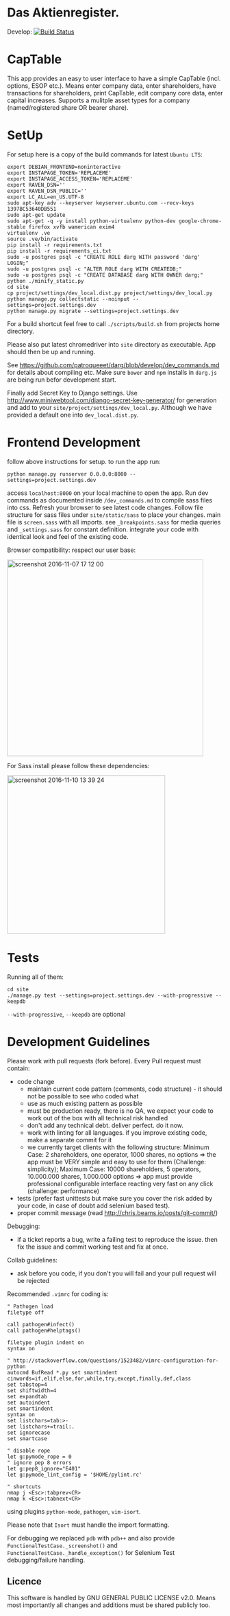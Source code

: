 Das Aktienregister.
==========================

Develop: [![Build Status](https://semaphoreci.com/api/v1/projects/e5b958e0-838d-4565-b8f5-4bea164a65ee/435885/badge.svg)](https://semaphoreci.com/vbnet/aktienregister)  

CapTable
===========================
This app provides an easy to user interface to have a simple CapTable (incl. options, ESOP etc.). Means enter company data, enter shareholders, have transactions for shareholders, print CapTable, edit company core data, enter capital increases. Supports a mulitple asset types for a company (named/registered share OR bearer share).

SetUp
===========================

For setup here is a copy of the build commands for latest `Ubuntu LTS`:
```
export DEBIAN_FRONTEND=noninteractive
export INSTAPAGE_TOKEN='REPLACEME'
export INSTAPAGE_ACCESS_TOKEN='REPLACEME'
export RAVEN_DSN=''
export RAVEN_DSN_PUBLIC=''
export LC_ALL=en_US.UTF-8
sudo apt-key adv --keyserver keyserver.ubuntu.com --recv-keys 1397BC53640DB551
sudo apt-get update
sudo apt-get -q -y install python-virtualenv python-dev google-chrome-stable firefox xvfb wamerican exim4
virtualenv .ve
source .ve/bin/activate
pip install -r requirements.txt
pip install -r requirements_ci.txt
sudo -u postgres psql -c "CREATE ROLE darg WITH password 'darg' LOGIN;" 
sudo -u postgres psql -c "ALTER ROLE darg WITH CREATEDB;"
sudo -u postgres psql -c "CREATE DATABASE darg WITH OWNER darg;"
python ./minify_static.py
cd site
cp project/settings/dev_local.dist.py project/settings/dev_local.py
python manage.py collectstatic --noinput --settings=project.settings.dev
python manage.py migrate --settings=project.settings.dev
```

For a build shortcut feel free to call `./scripts/build.sh` from projects home directory.

Please also put latest chromedriver into `site` directory as executable. App should then be up and running.

See https://github.com/patroqueeet/darg/blob/develop/dev_commands.md for details about compiling etc. Make sure `bower` and `npm` installs in `darg.js` are being run befor development start.

Finally add Secret Key to Django settings. Use http://www.miniwebtool.com/django-secret-key-generator/ for generation and add to your `site/project/settings/dev_local.py`. Although we have provided a default one into `dev_local.dist.py`.

Frontend Development
====================
follow above instructions for setup. to run the app run:
```
python manage.py runserver 0.0.0.0:8000 --settings=project.settings.dev
```

access `localhost:8000` on your local machine to open the app. Run dev commands as documented inside `/dev_commands.md` to compile sass files into css. Refresh your browser to see latest code changes. Follow file structure for sass files under `site/static/sass` to place your changes. main file is `screen.sass` with all imports. see `_breakpoints.sass` for media queries and `_settings.sass` for constant definition. integrate your code with identical look and feel of the existing code.

Browser compatibility: respect our user base:

<img width="458" alt="screenshot 2016-11-07 17 12 00" src="https://cloud.githubusercontent.com/assets/2073086/20130732/1f4f942e-a659-11e6-84f8-52554f8b8144.png">

For Sass install please follow these dependencies:

<img width="369" alt="screenshot 2016-11-10 13 39 24" src="https://cloud.githubusercontent.com/assets/2073086/20177090/3ace0508-a74b-11e6-9a66-e751092c00d4.png">

Tests
=======

Running all of them:
```
cd site
./manage.py test --settings=project.settings.dev --with-progressive --keepdb
```
`--with-progressive`, `--keepdb` are optional

Development Guidelines
=========================

Please work with pull requests (fork before). Every Pull request must contain:
* code change
  * maintain current code pattern (comments, code structure) - it should not be possible to see who coded what
  * use as much existing pattern as possible
  * must be production ready, there is no QA, we expect your code to work out of the box with all technical risk handled
  * don't add any technical debt. deliver perfect. do it now.
  * work with linting for all languages. if you improve existing code, make a separate commit for it
  * we currently target clients with the following structure: Minimum Case: 2 shareholders, one operator, 1000 shares, no options => the app must be VERY simple and easy to use for them (Challenge: simplicity); Maximum Case: 10000 shareholders, 5 operators, 10.000.000 shares, 1.000.000 options => app must provide professional configurable interface reacting very fast on any click (challenge: performance)
* tests (prefer fast unittests but make sure you cover the risk added by your code, in case of doubt add selenium based test).
* proper commit message (read http://chris.beams.io/posts/git-commit/)

Debugging:
* if a ticket reports a bug, write a failing test to reproduce the issue. then fix the issue and commit working test and fix at once.

Collab guidelines:
* ask before you code, if you don't you will fail and your pull request will be rejected

Recommended `.vimrc` for coding is:
```
" Pathogen load
filetype off

call pathogen#infect()
call pathogen#helptags()

filetype plugin indent on
syntax on

" http://stackoverflow.com/questions/1523482/vimrc-configuration-for-python
autocmd BufRead *.py set smartindent cinwords=if,elif,else,for,while,try,except,finally,def,class
set tabstop=4
set shiftwidth=4
set expandtab
set autoindent
set smartindent
syntax on
set listchars=tab:>-
set listchars+=trail:.
set ignorecase
set smartcase

" disable rope
let g:pymode_rope = 0
" ignore pep 8 errors
let g:pep8_ignore="E401"
let g:pymode_lint_config = '$HOME/pylint.rc'

" shortcuts
nmap j <Esc>:tabprev<CR>
nmap k <Esc>:tabnext<CR>
```
using plugins `python-mode`, `pathogen`, `vim-isort`.

Please note that `Isort` must handle the import formatting.

For debugging we replaced `pdb` with `pdb++` and also provide `FunctionalTestCase._screenshot()` and `FunctionalTestCase._handle_exception()` for Selenium Test debugging/failure handling.


Licence
-------------------------

This software is handled by GNU GENERAL PUBLIC LICENSE v2.0. Means most importantly all changes and additions must be shared publicly too.
